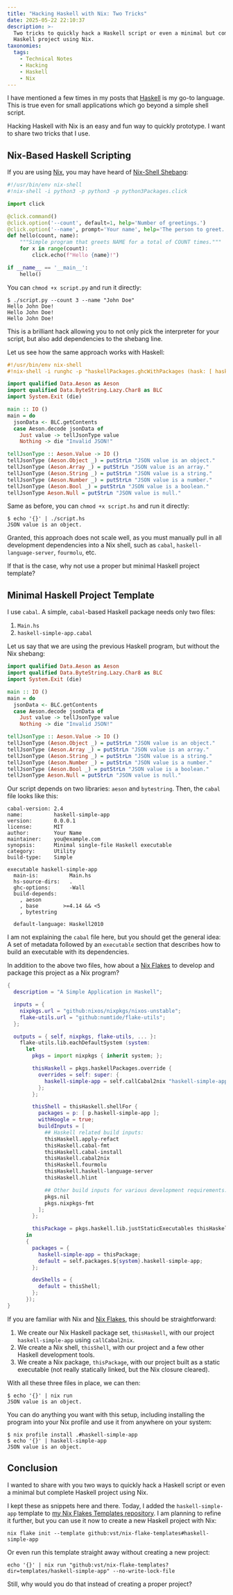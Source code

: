 ```yaml
---
title: "Hacking Haskell with Nix: Two Tricks"
date: 2025-05-22 22:10:37
description: >-
  Two tricks to quickly hack a Haskell script or even a minimal but complete
  Haskell project using Nix.
taxonomies:
  tags:
    - Technical Notes
    - Hacking
    - Haskell
    - Nix
---
```


I have mentioned a few times in my posts that [Haskell] is my go-to language.
This is true even for small applications which go beyond a simple shell script.

Hacking Haskell with Nix is an easy and fun way to quickly prototype. I want to
share two tricks that I use.

<!-- more -->

## Nix-Based Haskell Scripting

If you are using [Nix], you may have heard of [Nix-Shell Shebang]:

```python
#!/usr/bin/env nix-shell
#!nix-shell -i python3 -p python3 -p python3Packages.click

import click

@click.command()
@click.option('--count', default=1, help='Number of greetings.')
@click.option('--name', prompt='Your name', help='The person to greet.')
def hello(count, name):
    """Simple program that greets NAME for a total of COUNT times."""
    for x in range(count):
        click.echo(f"Hello {name}!")

if __name__ == '__main__':
    hello()
```

You can `chmod +x script.py` and run it directly:

```console
$ ./script.py --count 3 --name "John Doe"
Hello John Doe!
Hello John Doe!
Hello John Doe!
```

This is a brilliant hack allowing you to not only pick the interpreter for your
script, but also add dependencies to the shebang line.

Let us see how the same approach works with Haskell:

```haskell
#!/usr/bin/env nix-shell
#!nix-shell -i runghc -p "haskellPackages.ghcWithPackages (hask: [ hask.aeson hask.bytestring ])"

import qualified Data.Aeson as Aeson
import qualified Data.ByteString.Lazy.Char8 as BLC
import System.Exit (die)

main :: IO ()
main = do
  jsonData <- BLC.getContents
  case Aeson.decode jsonData of
    Just value -> tellJsonType value
    Nothing -> die "Invalid JSON!"

tellJsonType :: Aeson.Value -> IO ()
tellJsonType (Aeson.Object _) = putStrLn "JSON value is an object."
tellJsonType (Aeson.Array _) = putStrLn "JSON value is an array."
tellJsonType (Aeson.String _) = putStrLn "JSON value is a string."
tellJsonType (Aeson.Number _) = putStrLn "JSON value is a number."
tellJsonType (Aeson.Bool _) = putStrLn "JSON value is a boolean."
tellJsonType Aeson.Null = putStrLn "JSON value is null."
```

Same as before, you can `chmod +x script.hs` and run it directly:

```console
$ echo '{}' | ./script.hs
JSON value is an object.
```

Granted, this approach does not scale well, as you must manually pull in all
development dependencies into a Nix shell, such as `cabal`,
`haskell-language-server`, `fourmolu`, etc.

If that is the case, why not use a proper but minimal Haskell project template?

## Minimal Haskell Project Template

I use `cabal`. A simple, `cabal`-based Haskell package needs only two files:

1. `Main.hs`
2. `haskell-simple-app.cabal`

Let us say that we are using the previous Haskell program, but without the Nix
shebang:

```haskell
import qualified Data.Aeson as Aeson
import qualified Data.ByteString.Lazy.Char8 as BLC
import System.Exit (die)

main :: IO ()
main = do
  jsonData <- BLC.getContents
  case Aeson.decode jsonData of
    Just value -> tellJsonType value
    Nothing -> die "Invalid JSON!"

tellJsonType :: Aeson.Value -> IO ()
tellJsonType (Aeson.Object _) = putStrLn "JSON value is an object."
tellJsonType (Aeson.Array _) = putStrLn "JSON value is an array."
tellJsonType (Aeson.String _) = putStrLn "JSON value is a string."
tellJsonType (Aeson.Number _) = putStrLn "JSON value is a number."
tellJsonType (Aeson.Bool _) = putStrLn "JSON value is a boolean."
tellJsonType Aeson.Null = putStrLn "JSON value is null."
```

Our script depends on two libraries: `aeson` and `bytestring`. Then, the `cabal`
file looks like this:

```cabal
cabal-version: 2.4
name:          haskell-simple-app
version:       0.0.0.1
license:       MIT
author:        Your Name
maintainer:    you@example.com
synopsis:      Minimal single-file Haskell executable
category:      Utility
build-type:    Simple

executable haskell-simple-app
  main-is:          Main.hs
  hs-source-dirs:   .
  ghc-options:      -Wall
  build-depends:
    , aeson
    , base        >=4.14 && <5
    , bytestring

  default-language: Haskell2010
```

I am not explaining the `cabal` file here, but you should get the general idea:
A set of metadata followed by an `executable` section that describes how to
build an executable with its dependencies.

In addition to the above two files, how about a [Nix Flakes] to develop and package
this project as a Nix program?

```nix
{
  description = "A Simple Application in Haskell";

  inputs = {
    nixpkgs.url = "github:nixos/nixpkgs/nixos-unstable";
    flake-utils.url = "github:numtide/flake-utils";
  };

  outputs = { self, nixpkgs, flake-utils, ... }:
    flake-utils.lib.eachDefaultSystem (system:
      let
        pkgs = import nixpkgs { inherit system; };

        thisHaskell = pkgs.haskellPackages.override {
          overrides = self: super: {
            haskell-simple-app = self.callCabal2nix "haskell-simple-app" ./. { };
          };
        };

        thisShell = thisHaskell.shellFor {
          packages = p: [ p.haskell-simple-app ];
          withHoogle = true;
          buildInputs = [
            ## Haskell related build inputs:
            thisHaskell.apply-refact
            thisHaskell.cabal-fmt
            thisHaskell.cabal-install
            thisHaskell.cabal2nix
            thisHaskell.fourmolu
            thisHaskell.haskell-language-server
            thisHaskell.hlint

            ## Other build inputs for various development requirements:
            pkgs.nil
            pkgs.nixpkgs-fmt
          ];
        };

        thisPackage = pkgs.haskell.lib.justStaticExecutables thisHaskell.haskell-simple-app;
      in
      {
        packages = {
          haskell-simple-app = thisPackage;
          default = self.packages.${system}.haskell-simple-app;
        };

        devShells = {
          default = thisShell;
        };
      });
}
```

If you are familiar with Nix and [Nix Flakes], this should be straightforward:

1. We create our Nix Haskell package set, `thisHaskell`, with our project
   `haskell-simple-app` using `callCabal2nix`.
2. We create a Nix shell, `thisShell`, with our project and a few other Haskell
   development tools.
3. We create a Nix package, `thisPackage`, with our project built as a static
   executable (not really statically linked, but the Nix closure cleared).

With all these three files in place, we can then:

```console
$ echo '{}' | nix run
JSON value is an object.
```

You can do anything you want with this setup, including installing the program
into your Nix profile and use it from anywhere on your system:

```console
$ nix profile install .#haskell-simple-app
$ echo '{}' | haskell-simple-app
JSON value is an object.
```

## Conclusion

I wanted to share with you two ways to quickly hack a Haskell script or even a
minimal but complete Haskell project using Nix.

I kept these as snippets here and there. Today, I added the `haskell-simple-app`
template to [my Nix Flakes Templates repository]. I am planning to refine it
further, but you can use it now to create a new Haskell project with Nix:

```console
nix flake init --template github:vst/nix-flake-templates#haskell-simple-app
```

Or even run this template straight away without creating a new project:

```console
echo '{}' | nix run "github:vst/nix-flake-templates?dir=templates/haskell-simple-app" --no-write-lock-file
```

Still, why would you do that instead of creating a proper project?

<!-- REFERENCE -->

[Nix]: https://nixos.org/
[Nix-Shell Shebang]: https://wiki.nixos.org/wiki/Nix-shell_shebang
[Nix Flakes]: https://wiki.nixos.org/wiki/Flakes
[Haskell]: https://www.haskell.org/
[my Nix Flakes Templates repository]: https://github.com/vst/nix-flake-templates
